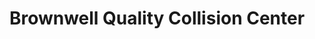---
title: "Brownwell Quality Collision Center"
url: /west-allis/brownwell-quality-collision-center/
shop: Autowerkstatt
---